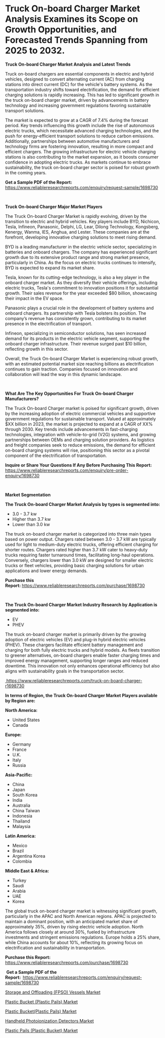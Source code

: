 <p><h1>Truck On-board Charger Market Analysis Examines its Scope on Growth Opportunities, and Forecasted Trends Spanning from 2025 to 2032.</h1></p><p><strong>Truck On-board Charger Market Analysis and Latest Trends</strong></p>
<p><p>Truck on-board chargers are essential components in electric and hybrid vehicles, designed to convert alternating current (AC) from charging stations into direct current (DC) for the vehicle's battery systems. As the transportation industry shifts toward electrification, the demand for efficient charging solutions is rapidly increasing. This has led to significant growth in the truck on-board charger market, driven by advancements in battery technology and increasing government regulations favoring sustainable transport solutions.</p><p>The market is expected to grow at a CAGR of 7.4% during the forecast period. Key trends influencing this growth include the rise of autonomous electric trucks, which necessitate advanced charging technologies, and the push for energy-efficient transport solutions to reduce carbon emissions. Additionally, partnerships between automotive manufacturers and technology firms are fostering innovation, resulting in more compact and efficient chargers. The growing infrastructure for electric vehicle charging stations is also contributing to the market expansion, as it boosts consumer confidence in adopting electric trucks. As markets continue to embrace sustainability, the truck on-board charger sector is poised for robust growth in the coming years.</p></p>
<p><strong>Get a Sample PDF of the Report:&nbsp;</strong> <a href="https://www.reliableresearchreports.com/enquiry/request-sample/1698730?utm_campaign=121&utm_medium=2&utm_source=Github&utm_content=ia&utm_term=09012025&utm_id=truck-on-board-charger">https://www.reliableresearchreports.com/enquiry/request-sample/1698730</a></p>
<p>&nbsp;</p>
<p><strong>Truck On-board Charger Major Market Players</strong></p>
<p><p>The Truck On-board Charger Market is rapidly evolving, driven by the transition to electric and hybrid vehicles. Key players include BYD, Nichicon, Tesla, Infineon, Panasonic, Delphi, LG, Lear, Dilong Technology, Kongsberg, Kenergy, Wanma, IES, Anghua, and Lester. These companies are at the forefront, developing innovative charging solutions to meet rising demand.</p><p>BYD is a leading manufacturer in the electric vehicle sector, specializing in batteries and onboard chargers. The company has experienced significant growth due to its extensive product range and strong market presence, particularly in China. As the focus on electric trucks continues to intensify, BYD is expected to expand its market share.</p><p>Tesla, known for its cutting-edge technology, is also a key player in the onboard charger market. As they diversify their vehicle offerings, including electric trucks, Tesla's commitment to innovation positions it for substantial growth. Their sales revenue for the year exceeded $80 billion, showcasing their impact in the EV space.</p><p>Panasonic plays a crucial role in the development of battery systems and onboard chargers. Its partnership with Tesla bolsters its position. The company’s revenue has consistently grown, contributing to its market presence in the electrification of transport.</p><p>Infineon, specializing in semiconductor solutions, has seen increased demand for its products in the electric vehicle segment, supporting the onboard charger infrastructure. Their revenue surged past $10 billion, reflecting growth in this sector.</p><p>Overall, the Truck On-board Charger Market is experiencing robust growth, with an estimated potential market size reaching billions as electrification continues to gain traction. Companies focused on innovation and collaboration will lead the way in this dynamic landscape.</p></p>
<p>&nbsp;</p>
<p><strong>What Are The Key Opportunities For Truck On-board Charger Manufacturers?</strong></p>
<p><p>The Truck On-board Charger market is poised for significant growth, driven by the increasing adoption of electric commercial vehicles and supportive government regulations for sustainable transport. Valued at approximately $XX billion in 2023, the market is projected to expand at a CAGR of XX% through 2030. Key trends include advancements in fast-charging technologies, integration with vehicle-to-grid (V2G) systems, and growing partnerships between OEMs and charging solution providers. As logistics and freight companies seek to reduce emissions, the demand for efficient on-board charging systems will rise, positioning this sector as a pivotal component of the electrification of transportation.</p></p>
<p><strong>Inquire or Share Your Questions If Any Before Purchasing This Report:</strong> <a href="https://www.reliableresearchreports.com/enquiry/pre-order-enquiry/1698730?utm_campaign=121&utm_medium=2&utm_source=Github&utm_content=ia&utm_term=09012025&utm_id=truck-on-board-charger">https://www.reliableresearchreports.com/enquiry/pre-order-enquiry/1698730</a></p>
<p>&nbsp;</p>
<p><strong>Market Segmentation</strong></p>
<p><strong>The Truck On-board Charger Market Analysis by types is segmented into:</strong></p>
<p><ul><li>3.0 - 3.7 kw</li><li>Higher than 3.7 kw</li><li>Lower than 3.0 kw</li></ul></p>
<p><p>The truck on-board charger market is categorized into three main types based on power output. Chargers rated between 3.0 - 3.7 kW are typically used for light to medium-duty electric trucks, offering efficient charging for shorter routes. Chargers rated higher than 3.7 kW cater to heavy-duty trucks requiring faster turnaround times, facilitating long-haul operations. Conversely, chargers lower than 3.0 kW are designed for smaller electric trucks or fleet vehicles, providing basic charging solutions for urban applications and lower energy demands.</p></p>
<p><strong>Purchase this Report:&nbsp;</strong><a href="https://www.reliableresearchreports.com/purchase/1698730?utm_campaign=121&utm_medium=2&utm_source=Github&utm_content=ia&utm_term=09012025&utm_id=truck-on-board-charger">https://www.reliableresearchreports.com/purchase/1698730</a></p>
<p>&nbsp;</p>
<p><strong>The Truck On-board Charger Market Industry Research by Application is segmented into:</strong></p>
<p><ul><li>EV</li><li>PHEV</li></ul></p>
<p><p>The truck on-board charger market is primarily driven by the growing adoption of electric vehicles (EV) and plug-in hybrid electric vehicles (PHEV). These chargers facilitate efficient battery management and charging for both fully electric trucks and hybrid models. As fleets transition to greener alternatives, on-board chargers enable faster charging times and improved energy management, supporting longer ranges and reduced downtime. This innovation not only enhances operational efficiency but also aligns with sustainability goals in the transportation sector.</p></p>
<p><a href="https://www.reliableresearchreports.com/truck-on-board-charger-r1698730?utm_campaign=121&utm_medium=2&utm_source=Github&utm_content=ia&utm_term=09012025&utm_id=truck-on-board-charger">&nbsp;https://www.reliableresearchreports.com/truck-on-board-charger-r1698730</a></p>
<p><strong>In terms of Region, the Truck On-board Charger Market Players available by Region are:</strong></p>
<p>
    <p> <strong> North America: </strong>
        <ul>
            <li>United States</li>
            <li>Canada</li>
        </ul>
        </p> 
    <p> <strong> Europe: </strong>
        <ul>
            <li>Germany</li>
            <li>France</li>
            <li>U.K.</li>
            <li>Italy</li>
            <li>Russia</li>
        </ul>
        </p> 
    <p> <strong> Asia-Pacific: </strong>
        <ul>
            <li>China</li>
            <li>Japan</li>
            <li>South Korea</li>
            <li>India</li>
            <li>Australia</li>
            <li>China Taiwan</li>
            <li>Indonesia</li>
            <li>Thailand</li>
            <li>Malaysia</li>
        </ul>
        </p> 
    <p> <strong> Latin America: </strong>
        <ul>
            <li>Mexico</li>
            <li>Brazil</li>
            <li>Argentina Korea</li>
            <li>Colombia</li>
        </ul>
        </p> 
    <p> <strong> Middle East & Africa: </strong>
        <ul>
            <li>Turkey</li>
            <li>Saudi</li>
            <li>Arabia</li>
            <li>UAE</li>
            <li>Korea</li>
        </ul>
    </p>
    </p>
<p><p>The global truck on-board charger market is witnessing significant growth, particularly in the APAC and North American regions. APAC is projected to maintain a dominant position, with an anticipated market share of approximately 35%, driven by rising electric vehicle adoption. North America follows closely at around 30%, fueled by infrastructure investments and stringent emissions regulations. Europe holds a 25% share, while China accounts for about 10%, reflecting its growing focus on electrification and sustainability in transportation.</p></p>
<p><strong>Purchase this Report: </strong><a href="https://www.reliableresearchreports.com/purchase/1698730?utm_campaign=121&utm_medium=2&utm_source=Github&utm_content=ia&utm_term=09012025&utm_id=truck-on-board-charger">https://www.reliableresearchreports.com/purchase/1698730</a></p>
<p>&nbsp;<strong>Get a Sample PDF of the Report:&nbsp;&nbsp;</strong><a href="https://www.reliableresearchreports.com/enquiry/request-sample/1698730?utm_campaign=121&utm_medium=2&utm_source=Github&utm_content=ia&utm_term=09012025&utm_id=truck-on-board-charger">https://www.reliableresearchreports.com/enquiry/request-sample/1698730</a></p>
<p><strong></strong></p>
<p><p><a href="https://github.com/gulaimolin/Market-Research-Report-List-7/blob/main/storage-and-offloading-fpso-vessels-market.md?utm_campaign=121&utm_medium=2&utm_source=Github&utm_content=ia&utm_term=09012025&utm_id=truck-on-board-charger">Storage and Offloading (FPSO) Vessels Market</a></p><p><a href="https://github.com/sholympia197070/Market-Research-Report-List-1/blob/main/plastic-bucket-plastic-pails-market.md?utm_campaign=121&utm_medium=2&utm_source=Github&utm_content=ia&utm_term=09012025&utm_id=truck-on-board-charger">Plastic Bucket (Plastic Pails) Market</a></p><p><a href="https://github.com/kbollin866/Market-Research-Report-List-1/blob/main/plastic-bucketplastic-pails-market.md?utm_campaign=121&utm_medium=2&utm_source=Github&utm_content=ia&utm_term=09012025&utm_id=truck-on-board-charger">Plastic Bucket(Plastic Pails) Market</a></p><p><a href="https://github.com/mauripalmi/Market-Research-Report-List-5/blob/main/handheld-photoionization-detectors-market.md?utm_campaign=121&utm_medium=2&utm_source=Github&utm_content=ia&utm_term=09012025&utm_id=truck-on-board-charger">Handheld Photoionization Detectors Market</a></p><p><a href="https://github.com/sca704osol/Market-Research-Report-List-1/blob/main/plastic-pails-plastic-bucket-market.md?utm_campaign=121&utm_medium=2&utm_source=Github&utm_content=ia&utm_term=09012025&utm_id=truck-on-board-charger">Plastic Pails (Plastic Bucket) Market</a></p></p>